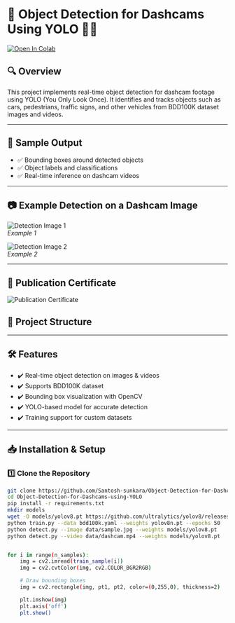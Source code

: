 # 📌 Object Detection for Dashcams Using YOLO 🚗💡

[![Open In Colab](https://colab.research.google.com/assets/colab-badge.svg)](https://colab.research.google.com/drive/1gqPvlw8nLLsS4xlrBxd6etvCll946joN?usp=sharing)

## 🔍 Overview
This project implements real-time object detection for dashcam footage using YOLO (You Only Look Once). It identifies and tracks objects such as cars, pedestrians, traffic signs, and other vehicles from BDD100K dataset images and videos.

---

## 📸 Sample Output
- ✅ Bounding boxes around detected objects  
- ✅ Object labels and classifications  
- ✅ Real-time inference on dashcam videos

---

## 📷 Example Detection on a Dashcam Image

![Detection Image 1](https://drive.google.com/uc?export=view&id=1vJT4O1XgBkWNSoVqueyx5ulYUm9-yufk)  
*Example 1*

![Detection Image 2](https://drive.google.com/uc?export=view&id=1pkhIg8Trj5SqEcydAAr-MMHK3eacvAnW)  
*Example 2*

---
## 🏅 Publication Certificate

![Publication Certificate](https://drive.google.com/uc?export=view&id=18s9M4jGLMF3R4yCchVtRvWMiZ6NZdnUa)

## 📂 Project Structure


---

## 🛠️ Features
- ✔️ Real-time object detection on images & videos  
- ✔️ Supports BDD100K dataset  
- ✔️ Bounding box visualization with OpenCV  
- ✔️ YOLO-based model for accurate detection  
- ✔️ Training support for custom datasets

---

## 📥 Installation & Setup

### 1️⃣ Clone the Repository
```bash
git clone https://github.com/Santosh-sunkara/Object-Detection-for-Dashcams-using-YOLO.git
cd Object-Detection-for-Dashcams-using-YOLO
pip install -r requirements.txt
mkdir models
wget -O models/yolov8.pt https://github.com/ultralytics/yolov8/releases/download/v8.0.0/yolov8n.pt
python train.py --data bdd100k.yaml --weights yolov8n.pt --epochs 50
python detect.py --image data/sample.jpg --weights models/yolov8.pt
python detect.py --video data/dashcam.mp4 --weights models/yolov8.pt


for i in range(n_samples):
    img = cv2.imread(train_sample[i])
    img = cv2.cvtColor(img, cv2.COLOR_BGR2RGB)

    # Draw bounding boxes
    img = cv2.rectangle(img, pt1, pt2, color=(0,255,0), thickness=2)

    plt.imshow(img)
    plt.axis('off')
    plt.show()

